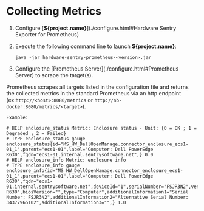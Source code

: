 # Collecting Metrics

1. Configure [**${project.name}**](./configure.html#Hardware Sentry Exporter for Prometheus)
2. Execute the following command line to launch **${project.name}**:

    ```java -jar hardware-sentry-prometheus-<version>.jar```

3. Configure the [Prometheus Server](./configure.html#Prometheus Server) to scrape the target(s).

Prometheus scrapes all targets listed in the configuration file and returns the collected metrics in the standard Prometheus via an http endpoint (ex:```http://<host>:8080/metrics``` or ```http://nb-docker:8080/metrics/<target>```).

```
Example:

# HELP enclosure_status Metric: Enclosure status - Unit: {0 = OK ; 1 = Degraded ; 2 = Failed}
# TYPE enclosure_status gauge
enclosure_status{id="MS_HW_DellOpenManage.connector_enclosure_ecs1-01_1",parent="ecs1-01",label="Computer: Dell PowerEdge R630",fqdn="ecs1-01.internal.sentrysoftware.net",} 0.0
# HELP enclosure_info Metric: enclosure info
# TYPE enclosure_info gauge
enclosure_info{id="MS_HW_DellOpenManage.connector_enclosure_ecs1-01_1",parent="ecs1-01",label="Computer: Dell PowerEdge R630",fqdn="ecs1-01.internal.sentrysoftware.net",deviceId="1",serialNumber="FSJR3N2",vendor="Dell",model="PowerEdge R630",biosVersion="",type="Computer",additionalInformation1="Serial Number: FSJR3N2",additionalInformation2="Alternative Serial Number: 34377965102",additionalInformation3="",} 1.0
```
